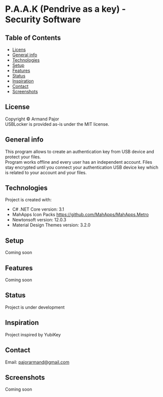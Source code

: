 # P.A.A.K (Pendrive as a key) - Security Software
## Table of Contents
* [Licens](#License)
* [General info](#general-info)
* [Technologies](#technologies)
* [Setup](#setup)
* [Features](#features)
* [Status](#status)
* [Inspiration](#inspiration)
* [Contact](#contact)
* [Screenshots](#screenshots)

## License
Copyright © Armand Pajor  
USBLocker is provided as-is under the MIT license.

## General info
This program allows to create an authentication key from USB device and protect your files.  
Program works offline and every user has an independent account.
Files stay encrypted until you connect your authentication USB device key which is related to your account and your files.  
	
## Technologies
Project is created with:
* C# .NET Core version: 3.1
* MahApps Icon Packs https://github.com/MahApps/MahApps.Metro
* Newtonsoft version: 12.0.3
* Material Design Themes version: 3.2.0
	
## Setup
Coming soon  

## Features
Coming soon  

## Status
Project is under development  

## Inspiration
Project inspired by YubiKey  

## Contact
Email: pajorarmand@gmail.com

## Screenshots
Coming soon
